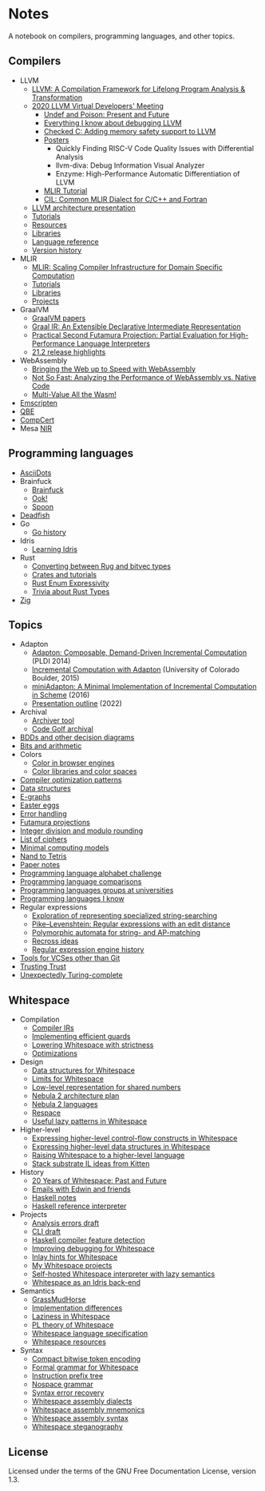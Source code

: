 # Notes

A notebook on compilers, programming languages, and other topics.

## Compilers

- LLVM
  - [LLVM: A Compilation Framework for Lifelong Program Analysis & Transformation](compilers/llvm/cgo04_lattner.md)
  - [2020 LLVM Virtual Developers' Meeting](compilers/llvm/devmtg_2020-10)
    - [Undef and Poison: Present and Future](compilers/llvm/devmtg_2020-10/undef_and_poison.md)
    - [Everything I know about debugging LLVM](compilers/llvm/devmtg_2020-10/debugging_llvm.md)
    - [Checked C: Adding memory safety support to LLVM](compilers/llvm/devmtg_2020-10/checked_c_memory_safety.md)
    - [Posters](compilers/llvm/devmtg_2020-10/posters.md)
      - Quickly Finding RISC-V Code Quality Issues with Differential Analysis
      - llvm-diva: Debug Information Visual Analyzer
      - Enzyme: High-Performance Automatic Differentiation of LLVM
    - [MLIR Tutorial](compilers/llvm/devmtg_2020-10/mlir_tutorial.md)
    - [CIL: Common MLIR Dialect for C/C++ and Fortran](compilers/llvm/devmtg_2020-10/cil_mlir_dialect.md)
  - [LLVM architecture presentation](compilers/llvm/presentation_outline.md)
  - [Tutorials](compilers/llvm/tutorials.md)
  - [Resources](compilers/llvm/resources.md)
  - [Libraries](compilers/llvm/libraries.md)
  - [Language reference](compilers/llvm/langref.md)
  - [Version history](compilers/llvm/version_history.md)
- MLIR
  - [MLIR: Scaling Compiler Infrastructure for Domain Specific Computation](compilers/mlir/cgo21_lattner.md)
  - [Tutorials](compilers/mlir/tutorials.md)
  - [Libraries](compilers/mlir/libraries.md)
  - [Projects](compilers/mlir/projects.md)
- GraalVM
  - [GraalVM papers](compilers/graalvm/papers.md)
  - [Graal IR: An Extensible Declarative Intermediate Representation](compilers/graalvm/graalvm_paper_notes.txt)
  - [Practical Second Futamura Projection: Partial Evaluation for High-Performance Language Interpreters](compilers/graalvm/futamura.md)
  - [21.2 release highlights](compilers/graalvm/release_highlights_21.2.md)
- WebAssembly
  - [Bringing the Web up to Speed with WebAssembly](compilers/webassembly/pldi17_haas.md)
  - [Not So Fast: Analyzing the Performance of WebAssembly vs. Native Code](compilers/webassembly/atc19_jangda.md)
  - [Multi-Value All the Wasm!](compilers/webassembly/multi_value.md)
- [Emscripten](compilers/emscripten.md)
- [QBE](compilers/qbe.md)
- [CompCert](compilers/compcert.md)
- Mesa [NIR](compilers/mesa_nir.md)

## Programming languages

- [AsciiDots](langs/asciidots.md)
- Brainfuck
  - [Brainfuck](langs/brainfuck/brainfuck.md)
  - [Ook!](langs/brainfuck/ook.md)
  - [Spoon](langs/brainfuck/spoon.md)
- [Deadfish](langs/deadfish.md)
- Go
  - [Go history](langs/go/history.md)
- Idris
  - [Learning Idris](langs/learning_idris.md)
- Rust
  - [Converting between Rug and bitvec types](langs/rust/convert_rug_bitvec.md)
  - [Crates and tutorials](langs/rust/rust.md)
  - [Rust Enum Expressivity](langs/rust/enum_expressivity.md)
  - [Trivia about Rust Types](langs/rust/types_trivia.md)
- [Zig](langs/zig.md)

## Topics

- Adapton
  - [Adapton: Composable, Demand-Driven Incremental Computation](topics/adapton/pldi2014.md)
    (PLDI 2014)
  - [Incremental Computation with Adapton](topics/adapton/boulder2015.md)
    (University of Colorado Boulder, 2015)
  - [miniAdapton: A Minimal Implementation of Incremental Computation in Scheme](topics/adapton/miniAdapton.md)
    (2016)
  - [Presentation outline](topics/adapton/presentation_outline.md) (2022)
- Archival
  - [Archiver tool](topics/archival/archiver_tool.md)
  - [Code Golf archival](topics/archival/code_golf_archival.md)
- [BDDs and other decision diagrams](topics/bdds.md)
- [Bits and arithmetic](topics/bits_and_arithmetic.md)
- Colors
  - [Color in browser engines](topics/colors/browser_color.md)
  - [Color libraries and color spaces](topics/colors/color_libraries.md)
- [Compiler optimization patterns](topics/compiler_optimizations.md)
- [Data structures](topics/data_structures.md)
- [E-graphs](topics/e-graphs.md)
- [Easter eggs](topics/easter_eggs.md)
- [Error handling](topics/errors.md)
- [Futamura projections](topics/futamura.md)
- [Integer division and modulo rounding](topics/div_mod_rounding.md)
- [List of ciphers](topics/ciphers.md)
- [Minimal computing models](topics/minimal_computing_models.md)
- [Nand to Tetris](topics/nand2tetris/README.md)
- [Paper notes](topics/papers.md)
- [Programming language alphabet challenge](topics/language_alphabet.md)
- [Programming language comparisons](topics/pl_comparisons.md)
- [Programming languages groups at universities](topics/universities.md)
- [Programming languages I know](topics/languages_i_know.md)
- Regular expressions
  - [Exploration of representing specialized string-searching](topics/regexp/algorithms.md)
  - [Pike–Levenshtein: Regular expressions with an edit distance](topics/regexp/pike-levenshtein.md)
  - [Polymorphic automata for string- and AP-matching](topics/regexp/polymorphic_automata.md)
  - [Recross ideas](topics/regexp/recross_ideas.md)
  - [Regular expression engine history](topics/regexp/history.md)
- [Tools for VCSes other than Git](topics/vcs.md)
- [Trusting Trust](topics/trusting_trust.md)
- [Unexpectedly Turing-complete](topics/unexpected_turing.md)

## Whitespace

- Compilation
  - [Compiler IRs](wspace/compile/ir.md)
  - [Implementing efficient guards](wspace/compile/guards.md)
  - [Lowering Whitespace with strictness](wspace/compile/strictness.md)
  - [Optimizations](wspace/compile/optimizations.md)
- Design
  - [Data structures for Whitespace](wspace/design/data_structures.md)
  - [Limits for Whitespace](wspace/design/limits.md)
  - [Low-level representation for shared numbers](wspace/design/shared_numbers.md)
  - [Nebula 2 architecture plan](wspace/design/nebula2_architecture.md)
  - [Nebula 2 languages](wspace/design/nebula2_languages.md)
  - [Respace](wspace/design/respace.md)
  - [Useful lazy patterns in Whitespace](wspace/design/useful_laziness.md)
- Higher-level
  - [Expressing higher-level control-flow constructs in Whitespace](wspace/higher/control_flow.md)
  - [Expressing higher-level data structures in Whitespace](wspace/higher/data_structures.md)
  - [Raising Whitespace to a higher-level language](wspace/higher/raising.md)
  - [Stack substrate IL ideas from Kitten](wspace/higher/substrate_il_ideas.md)
- History
  - [20 Years of Whitespace: Past and Future](wspace/history/20th.md)
  - [Emails with Edwin and friends](wspace/history/emails.md)
  - [Haskell notes](wspace/history/haskell.md)
  - [Haskell reference interpreter](wspace/history/haskell_reference.md)
- Projects
  - [Analysis errors draft](wspace/projects/errors_draft.md)
  - [CLI draft](wspace/projects/cli_draft.txt)
  - [Haskell compiler feature detection](wspace/projects/feature_detect.md)
  - [Improving debugging for Whitespace](wspace/projects/debugging.md)
  - [Inlay hints for Whitespace](wspace/projects/inlay_hints/README.md)
  - [My Whitespace projects](wspace/projects/projects.md)
  - [Self-hosted Whitespace interpreter with lazy semantics](wspace/projects/lazy_interpreter.md)
  - [Whitespace as an Idris back-end](wspace/projects/idris_backend.md)
- Semantics
  - [GrassMudHorse](wspace/semantics/grassmudhorse.md)
  - [Implementation differences](wspace/semantics/differences.md)
  - [Laziness in Whitespace](wspace/semantics/laziness.md)
  - [PL theory of Whitespace](wspace/semantics/pl.md)
  - [Whitespace language specification](wspace/semantics/whitespace_spec.md)
  - [Whitespace resources](wspace/semantics/resources.md)
- Syntax
  - [Compact bitwise token encoding](wspace/syntax/bit_pack.md)
  - [Formal grammar for Whitespace](wspace/syntax/formal_grammar.md)
  - [Instruction prefix tree](wspace/syntax/instruction_prefix_tree.svg)
  - [Nospace grammar](wspace/syntax/nospace_grammar.bnf)
  - [Syntax error recovery](wspace/syntax/syntax_recovery.md)
  - [Whitespace assembly dialects](wspace/syntax/assembly_dialects.md)
  - [Whitespace assembly mnemonics](wspace/syntax/mnemonics.md)
  - [Whitespace assembly syntax](wspace/syntax/assembly.md)
  - [Whitespace steganography](wspace/syntax/steganography.md)

## License

Licensed under the terms of the GNU Free Documentation License, version 1.3.
